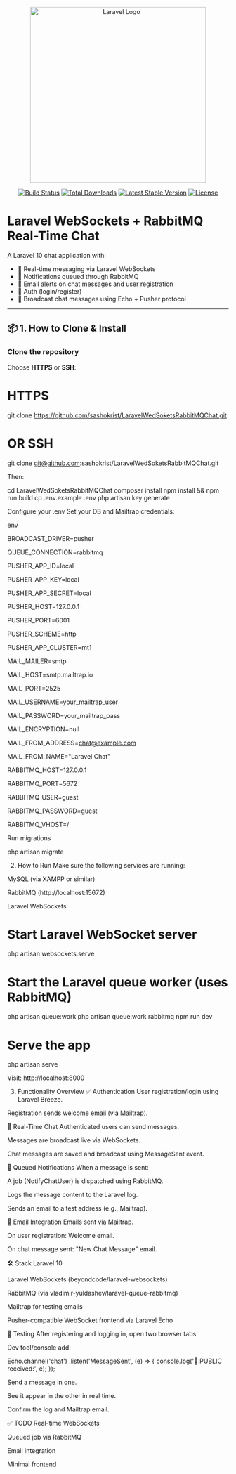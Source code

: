 <p align="center"><a href="https://laravel.com" target="_blank"><img src="https://raw.githubusercontent.com/laravel/art/master/logo-lockup/5%20SVG/2%20CMYK/1%20Full%20Color/laravel-logolockup-cmyk-red.svg" width="400" alt="Laravel Logo"></a></p>

<p align="center">
<a href="https://github.com/laravel/framework/actions"><img src="https://github.com/laravel/framework/workflows/tests/badge.svg" alt="Build Status"></a>
<a href="https://packagist.org/packages/laravel/framework"><img src="https://img.shields.io/packagist/dt/laravel/framework" alt="Total Downloads"></a>
<a href="https://packagist.org/packages/laravel/framework"><img src="https://img.shields.io/packagist/v/laravel/framework" alt="Latest Stable Version"></a>
<a href="https://packagist.org/packages/laravel/framework"><img src="https://img.shields.io/packagist/l/laravel/framework" alt="License"></a>
</p>

# Laravel WebSockets + RabbitMQ Real-Time Chat

A Laravel 10 chat application with:

- 🧵 Real-time messaging via Laravel WebSockets  
- 📨 Notifications queued through RabbitMQ  
- 📧 Email alerts on chat messages and user registration  
- 🧑 Auth (login/register)
- 🔄 Broadcast chat messages using Echo + Pusher protocol

---

## 📦 1. How to Clone & Install

### Clone the repository

Choose **HTTPS** or **SSH**:

# HTTPS
git clone https://github.com/sashokrist/LaravelWedSoketsRabbitMQChat.git

# OR SSH
git clone git@github.com:sashokrist/LaravelWedSoketsRabbitMQChat.git

Then:

cd LaravelWedSoketsRabbitMQChat
composer install
npm install && npm run build
cp .env.example .env
php artisan key:generate

Configure your .env
Set your DB and Mailtrap credentials:

env

BROADCAST_DRIVER=pusher

QUEUE_CONNECTION=rabbitmq

PUSHER_APP_ID=local

PUSHER_APP_KEY=local

PUSHER_APP_SECRET=local

PUSHER_HOST=127.0.0.1

PUSHER_PORT=6001

PUSHER_SCHEME=http

PUSHER_APP_CLUSTER=mt1

MAIL_MAILER=smtp

MAIL_HOST=smtp.mailtrap.io

MAIL_PORT=2525

MAIL_USERNAME=your_mailtrap_user

MAIL_PASSWORD=your_mailtrap_pass

MAIL_ENCRYPTION=null

MAIL_FROM_ADDRESS=chat@example.com

MAIL_FROM_NAME="Laravel Chat"

RABBITMQ_HOST=127.0.0.1

RABBITMQ_PORT=5672

RABBITMQ_USER=guest

RABBITMQ_PASSWORD=guest

RABBITMQ_VHOST=/

Run migrations

php artisan migrate

2. How to Run
Make sure the following services are running:

MySQL (via XAMPP or similar)

RabbitMQ (http://localhost:15672)

Laravel WebSockets

# Start Laravel WebSocket server
php artisan websockets:serve

# Start the Laravel queue worker (uses RabbitMQ)
php artisan queue:work
php artisan queue:work rabbitmq
npm run dev

# Serve the app
php artisan serve

Visit: http://localhost:8000

3. Functionality Overview
✅ Authentication
User registration/login using Laravel Breeze.

Registration sends welcome email (via Mailtrap).

💬 Real-Time Chat
Authenticated users can send messages.

Messages are broadcast live via WebSockets.

Chat messages are saved and broadcast using MessageSent event.

📨 Queued Notifications
When a message is sent:

A job (NotifyChatUser) is dispatched using RabbitMQ.

Logs the message content to the Laravel log.

Sends an email to a test address (e.g., Mailtrap).

📧 Email Integration
Emails sent via Mailtrap.

On user registration: Welcome email.

On chat message sent: "New Chat Message" email.

🛠️ Stack
Laravel 10

Laravel WebSockets (beyondcode/laravel-websockets)

RabbitMQ (via vladimir-yuldashev/laravel-queue-rabbitmq)

Mailtrap for testing emails

Pusher-compatible WebSocket frontend via Laravel Echo

🧪 Testing
After registering and logging in, open two browser tabs:

Dev tool/console add:

Echo.channel('chat')
    .listen('MessageSent', (e) => {
        console.log('📩 PUBLIC received:', e);
    });


Send a message in one.

See it appear in the other in real time.

Confirm the log and Mailtrap email.

✅ TODO
 Real-time WebSockets

 Queued job via RabbitMQ

 Email integration

 Minimal frontend
